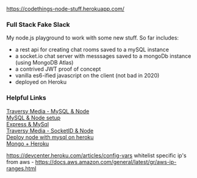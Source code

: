 https://codethings-node-stuff.herokuapp.com/

### Full Stack Fake Slack
My node.js playground to work with some new stuff.  So far includes:  
- a rest api for creating chat rooms saved to a mySQL instance 
- a socket.io chat server with messsages saved to a mongoDb instance (using MongoDB Atlas)
- a contrived JWT proof of concept
- vanilla es6-ified javascript on the client (not bad in 2020)
- deployed on Heroku

### Helpful Links    
[Traversy Media - MySQL & Node](https://youtu.be/EN6Dx22cPRI)   
[MySQL & Node setup](https://www.terlici.com/2015/08/13/mysql-node-express.html)   
[Express & MySql](https://bezkoder.com/node-js-rest-api-express-mysql/)   
[Traversy Media - SocketID & Node](https://youtu.be/jD7FnbI76Hg)   
[Deploy node with mysql on heroku](https://bezkoder.com/deploy-node-js-app-heroku-cleardb-mysql/)   
[Mongo + Heroku](https://stackoverflow.com/questions/42159175/connecting-heroku-app-to-atlas-mongodb-cloud-service)    

https://devcenter.heroku.com/articles/config-vars
whitelist specific ip's from aws - https://docs.aws.amazon.com/general/latest/gr/aws-ip-ranges.html
